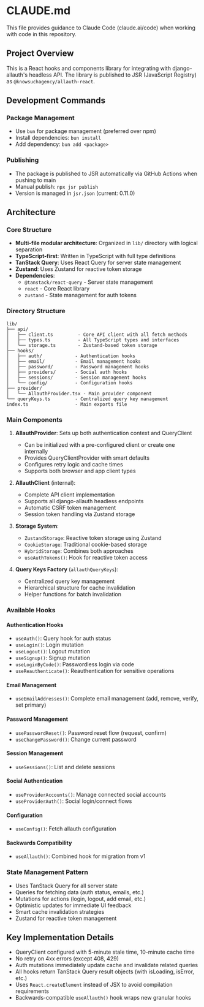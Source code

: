 # CLAUDE.md

This file provides guidance to Claude Code (claude.ai/code) when working with code in this repository.

## Project Overview

This is a React hooks and components library for integrating with django-allauth's headless API. The library is published to JSR (JavaScript Registry) as `@knowsuchagency/allauth-react`.

## Development Commands

### Package Management
- Use `bun` for package management (preferred over npm)
- Install dependencies: `bun install`
- Add dependency: `bun add <package>`

### Publishing
- The package is published to JSR automatically via GitHub Actions when pushing to main
- Manual publish: `npx jsr publish`
- Version is managed in `jsr.json` (current: 0.11.0)

## Architecture

### Core Structure
- **Multi-file modular architecture**: Organized in `lib/` directory with logical separation
- **TypeScript-first**: Written in TypeScript with full type definitions
- **TanStack Query**: Uses React Query for server state management
- **Zustand**: Uses Zustand for reactive token storage
- **Dependencies**: 
  - `@tanstack/react-query` - Server state management
  - `react` - Core React library
  - `zustand` - State management for auth tokens

### Directory Structure
```
lib/
├── api/
│   ├── client.ts         - Core API client with all fetch methods
│   ├── types.ts          - All TypeScript types and interfaces
│   └── storage.ts        - Zustand-based token storage
├── hooks/
│   ├── auth/            - Authentication hooks
│   ├── email/           - Email management hooks
│   ├── password/        - Password management hooks
│   ├── providers/       - Social auth hooks
│   ├── sessions/        - Session management hooks
│   └── config/          - Configuration hooks
├── provider/
│   └── AllauthProvider.tsx - Main provider component
└── queryKeys.ts         - Centralized query key management
index.ts                 - Main exports file
```

### Main Components

1. **AllauthProvider**: Sets up both authentication context and QueryClient
   - Can be initialized with a pre-configured client or create one internally
   - Provides QueryClientProvider with smart defaults
   - Configures retry logic and cache times
   - Supports both browser and app client types

2. **AllauthClient** (internal):
   - Complete API client implementation
   - Supports all django-allauth headless endpoints
   - Automatic CSRF token management
   - Session token handling via Zustand storage

3. **Storage System**:
   - `ZustandStorage`: Reactive token storage using Zustand
   - `CookieStorage`: Traditional cookie-based storage
   - `HybridStorage`: Combines both approaches
   - `useAuthTokens()`: Hook for reactive token access

4. **Query Keys Factory** (`allauthQueryKeys`):
   - Centralized query key management
   - Hierarchical structure for cache invalidation
   - Helper functions for batch invalidation

### Available Hooks

#### Authentication Hooks
- `useAuth()`: Query hook for auth status
- `useLogin()`: Login mutation
- `useLogout()`: Logout mutation
- `useSignup()`: Signup mutation
- `useLoginByCode()`: Passwordless login via code
- `useReauthenticate()`: Reauthentication for sensitive operations

#### Email Management
- `useEmailAddresses()`: Complete email management (add, remove, verify, set primary)

#### Password Management
- `usePasswordReset()`: Password reset flow (request, confirm)
- `useChangePassword()`: Change current password

#### Session Management
- `useSessions()`: List and delete sessions

#### Social Authentication
- `useProviderAccounts()`: Manage connected social accounts
- `useProviderAuth()`: Social login/connect flows

#### Configuration
- `useConfig()`: Fetch allauth configuration

#### Backwards Compatibility
- `useAllauth()`: Combined hook for migration from v1

### State Management Pattern
- Uses TanStack Query for all server state
- Queries for fetching data (auth status, emails, etc.)
- Mutations for actions (login, logout, add email, etc.)
- Optimistic updates for immediate UI feedback
- Smart cache invalidation strategies
- Zustand for reactive token management

## Key Implementation Details

- QueryClient configured with 5-minute stale time, 10-minute cache time
- No retry on 4xx errors (except 408, 429)
- Auth mutations immediately update cache and invalidate related queries
- All hooks return TanStack Query result objects (with isLoading, isError, etc.)
- Uses `React.createElement` instead of JSX to avoid compilation requirements
- Backwards-compatible `useAllauth()` hook wraps new granular hooks